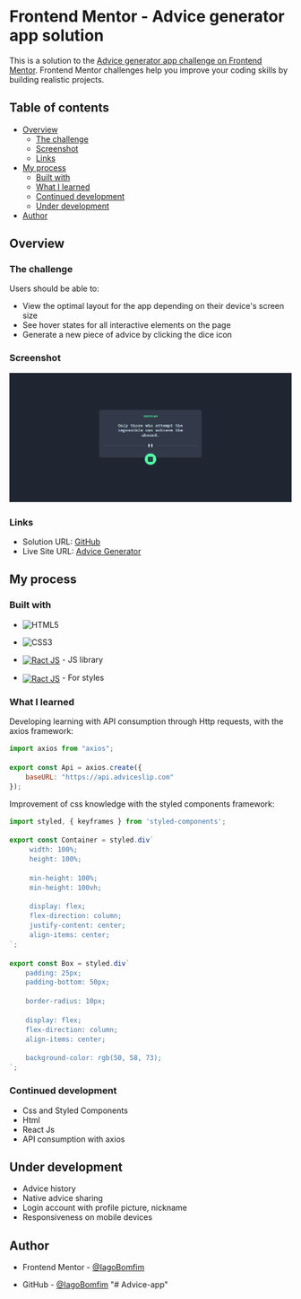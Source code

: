 # Frontend Mentor - Advice generator app solution

This is a solution to the [Advice generator app challenge on Frontend Mentor](https://www.frontendmentor.io/challenges/advice-generator-app-QdUG-13db). Frontend Mentor challenges help you improve your coding skills by building realistic projects.

## Table of contents

- [Overview](#overview)
  - [The challenge](#the-challenge)
  - [Screenshot](#screenshot)
  - [Links](#links)
- [My process](#my-process)
  - [Built with](#built-with)
  - [What I learned](#what-i-learned)
  - [Continued development](#continued-development)
  - [Under development](#Under-development)
- [Author](#author)

## Overview

### The challenge

Users should be able to:

- View the optimal layout for the app depending on their device's screen size
- See hover states for all interactive elements on the page
- Generate a new piece of advice by clicking the dice icon

### Screenshot

![Screenshot](./screenshots/advice-app.png)

### Links

- Solution URL: [GitHub](https://github.com/IagoBomfim/Advice-generator-app)
- Live Site URL: [Advice Generator](https://main--advice-generator13.netlify.app/)

## My process

### Built with

-  ![HTML5](https://img.shields.io/badge/html5-%23E34F26.svg?style=for-the-badge&logo=html5&logoColor=white)

- ![CSS3](https://img.shields.io/badge/css3-%231572B6.svg?style=for-the-badge&logo=css3&logoColor=white)

- [<img align="center" alt="Ract JS" src="https://img.shields.io/badge/React-20232A?style=for-the-badge&logo=react&logoColor=61DAFB"/>](https://reactjs.org/) - JS library

- [<img align="center" alt="Ract JS" src="https://img.shields.io/badge/styled--components-DB7093?style=for-the-badge&logo=styled-components&logoColor=white"/>](https://styled-components.com/) - For styles

### What I learned


Developing learning with API consumption through Http requests, with the axios framework:

```js
import axios from "axios";

export const Api = axios.create({
    baseURL: "https://api.adviceslip.com"
});

```

Improvement of css knowledge with the styled components framework:

```js
import styled, { keyframes } from 'styled-components';

export const Container = styled.div`
     width: 100%;
     height: 100%;

     min-height: 100%;
     min-height: 100vh;

     display: flex;
     flex-direction: column;
     justify-content: center;
     align-items: center;
`;

export const Box = styled.div`
    padding: 25px;
    padding-bottom: 50px;

    border-radius: 10px;

    display: flex;
    flex-direction: column;
    align-items: center;

    background-color: rgb(50, 58, 73);
`;

```

### Continued development

- Css and Styled Components
- Html
- React Js
- API consumption with axios

## Under development

- Advice history
- Native advice sharing
- Login account with profile picture, nickname
- Responsiveness on mobile devices

## Author

- Frontend Mentor - [@IagoBomfim](https://www.frontendmentor.io/profile/IagoBomfim)

- GitHub - [@IagoBomfim](https://github.com/IagoBomfim/)
"# Advice-app" 
